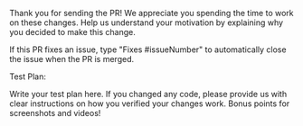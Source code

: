 Thank you for sending the PR! We appreciate you spending the time to work on these changes.
Help us understand your motivation by explaining why you decided to make this change.

If this PR fixes an issue, type "Fixes #issueNumber" to automatically close the issue when the PR is merged.

Test Plan:

Write your test plan here. If you changed any code, please provide us with clear instructions on how you verified your changes work. Bonus points for screenshots and videos!
